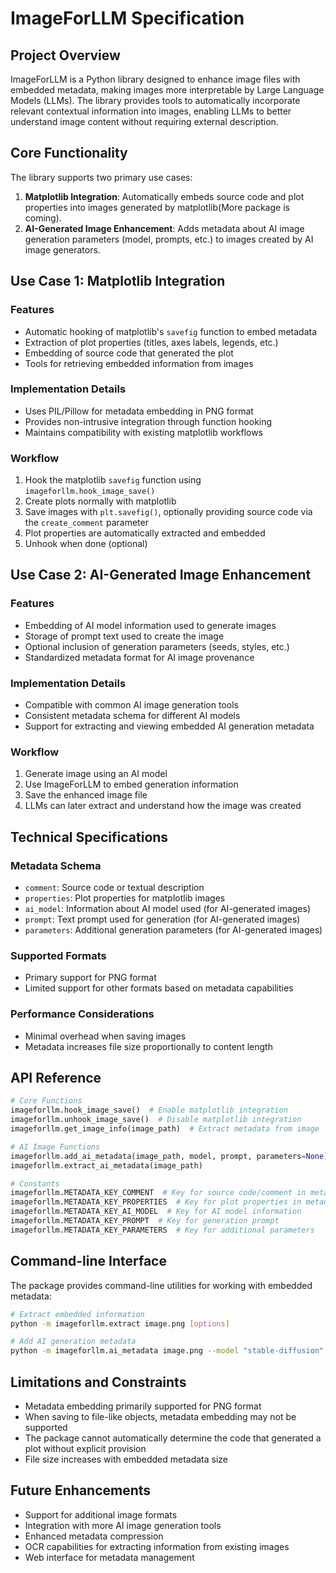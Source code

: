 # ImageForLLM Specification

## Project Overview

ImageForLLM is a Python library designed to enhance image files with embedded metadata, making images more interpretable by Large Language Models (LLMs). The library provides tools to automatically incorporate relevant contextual information into images, enabling LLMs to better understand image content without requiring external description.

## Core Functionality

The library supports two primary use cases:

1. **Matplotlib Integration**: Automatically embeds source code and plot properties into images generated by matplotlib(More package is coming).
2. **AI-Generated Image Enhancement**: Adds metadata about AI image generation parameters (model, prompts, etc.) to images created by AI image generators.

## Use Case 1: Matplotlib Integration

### Features
- Automatic hooking of matplotlib's `savefig` function to embed metadata
- Extraction of plot properties (titles, axes labels, legends, etc.)
- Embedding of source code that generated the plot
- Tools for retrieving embedded information from images

### Implementation Details
- Uses PIL/Pillow for metadata embedding in PNG format
- Provides non-intrusive integration through function hooking
- Maintains compatibility with existing matplotlib workflows

### Workflow
1. Hook the matplotlib `savefig` function using `imageforllm.hook_image_save()`
2. Create plots normally with matplotlib
3. Save images with `plt.savefig()`, optionally providing source code via the `create_comment` parameter
4. Plot properties are automatically extracted and embedded
5. Unhook when done (optional)

## Use Case 2: AI-Generated Image Enhancement

### Features
- Embedding of AI model information used to generate images
- Storage of prompt text used to create the image
- Optional inclusion of generation parameters (seeds, styles, etc.)
- Standardized metadata format for AI image provenance

### Implementation Details
- Compatible with common AI image generation tools
- Consistent metadata schema for different AI models
- Support for extracting and viewing embedded AI generation metadata

### Workflow
1. Generate image using an AI model
2. Use ImageForLLM to embed generation information
3. Save the enhanced image file
4. LLMs can later extract and understand how the image was created

## Technical Specifications

### Metadata Schema
- `comment`: Source code or textual description
- `properties`: Plot properties for matplotlib images
- `ai_model`: Information about AI model used (for AI-generated images)
- `prompt`: Text prompt used for generation (for AI-generated images)
- `parameters`: Additional generation parameters (for AI-generated images)

### Supported Formats
- Primary support for PNG format
- Limited support for other formats based on metadata capabilities

### Performance Considerations
- Minimal overhead when saving images
- Metadata increases file size proportionally to content length

## API Reference

```python
# Core Functions
imageforllm.hook_image_save()  # Enable matplotlib integration
imageforllm.unhook_image_save()  # Disable matplotlib integration
imageforllm.get_image_info(image_path)  # Extract metadata from image

# AI Image Functions
imageforllm.add_ai_metadata(image_path, model, prompt, parameters=None)
imageforllm.extract_ai_metadata(image_path)

# Constants
imageforllm.METADATA_KEY_COMMENT  # Key for source code/comment in metadata
imageforllm.METADATA_KEY_PROPERTIES  # Key for plot properties in metadata
imageforllm.METADATA_KEY_AI_MODEL  # Key for AI model information
imageforllm.METADATA_KEY_PROMPT  # Key for generation prompt
imageforllm.METADATA_KEY_PARAMETERS  # Key for additional parameters
```

## Command-line Interface

The package provides command-line utilities for working with embedded metadata:

```bash
# Extract embedded information
python -m imageforllm.extract image.png [options]

# Add AI generation metadata
python -m imageforllm.ai_metadata image.png --model "stable-diffusion" --prompt "mountain landscape" [options]
```

## Limitations and Constraints

- Metadata embedding primarily supported for PNG format
- When saving to file-like objects, metadata embedding may not be supported
- The package cannot automatically determine the code that generated a plot without explicit provision
- File size increases with embedded metadata size

## Future Enhancements

- Support for additional image formats
- Integration with more AI image generation tools
- Enhanced metadata compression
- OCR capabilities for extracting information from existing images
- Web interface for metadata management 